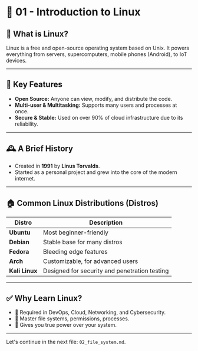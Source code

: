 # 📘 01 - Introduction to Linux

## 🐧 What is Linux?

Linux is a free and open-source operating system based on Unix. It powers everything from servers, supercomputers, mobile phones (Android), to IoT devices.

---

## 🧠 Key Features
- **Open Source:** Anyone can view, modify, and distribute the code.
- **Multi-user & Multitasking:** Supports many users and processes at once.
- **Secure & Stable:** Used on over 90% of cloud infrastructure due to its reliability.

---

## 🕰️ A Brief History
- Created in **1991** by **Linus Torvalds**.
- Started as a personal project and grew into the core of the modern internet.

---

## 🏠 Common Linux Distributions (Distros)
| Distro | Description |
|--------|-------------|
| **Ubuntu** | Most beginner-friendly |
| **Debian** | Stable base for many distros |
| **Fedora** | Bleeding edge features |
| **Arch** | Customizable, for advanced users |
| **Kali Linux** | Designed for security and penetration testing |

---

## ✅ Why Learn Linux?
- 💼 Required in DevOps, Cloud, Networking, and Cybersecurity.
- 📂 Master file systems, permissions, processes.
- 🔧 Gives you true power over your system.

---

Let's continue in the next file: `02_file_system.md`.